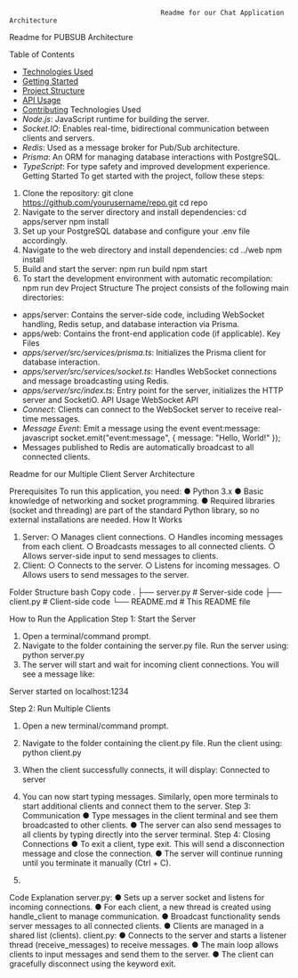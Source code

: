                                           Readme for our Chat Application Architecture

Readme for PUBSUB Architecture

Table of Contents
- [Technologies Used](#technologies-used)
- [Getting Started](#getting-started)
- [Project Structure](#project-structure)
- [API Usage](#api-usage)
- [Contributing](#contributing)
Technologies Used
- *Node.js*: JavaScript runtime for building the server.
- *Socket.IO*: Enables real-time, bidirectional communication between clients and
servers.
- *Redis*: Used as a message broker for Pub/Sub architecture.
- *Prisma*: An ORM for managing database interactions with PostgreSQL.
- *TypeScript*: For type safety and improved development experience.
Getting Started
To get started with the project, follow these steps:
1. Clone the repository:
git clone https://github.com/yourusername/repo.git
cd repo
2. Navigate to the server directory and install dependencies:
cd apps/server
npm install
3. Set up your PostgreSQL database and configure your .env file accordingly.
4. Navigate to the web directory and install dependencies:
cd ../web
npm install
5. Build and start the server:
npm run build
npm start
6. To start the development environment with automatic recompilation: npm run
dev
Project Structure
The project consists of the following main directories:
- apps/server: Contains the server-side code, including WebSocket handling, Redis
setup, and database interaction via Prisma.
- apps/web: Contains the front-end application code (if applicable).
Key Files
- *apps/server/src/services/prisma.ts*: Initializes the Prisma client for database
interaction.
- *apps/server/src/services/socket.ts*: Handles WebSocket connections and
message broadcasting using Redis.
- *apps/server/src/index.ts*: Entry point for the server, initializes the HTTP server
and SocketiO.
API Usage
WebSocket API
- *Connect*: Clients can connect to the WebSocket server to receive real-time
messages.
- *Message Event*: Emit a message using the event event:message: javascript
socket.emit("event:message", { message: "Hello, World!" });
- Messages published to Redis are automatically broadcast to all connected
clients.

 Readme for our Multiple Client Server Architecture


 Prerequisites
To run this application, you need:
● Python 3.x
● Basic knowledge of networking and socket programming.
● Required libraries (socket and threading) are part of the standard Python library,
so no external installations are needed.
How It Works
1. Server:
○ Manages client connections.
○ Handles incoming messages from each client.
○ Broadcasts messages to all connected clients.
○ Allows server-side input to send messages to clients.
2. Client:
○ Connects to the server.
○ Listens for incoming messages.
○ Allows users to send messages to the server.

Folder Structure
bash
Copy code
.
├── server.py # Server-side code
├── client.py # Client-side code
└── README.md # This README file

How to Run the Application
Step 1: Start the Server
1. Open a terminal/command prompt.
2. Navigate to the folder containing the server.py file.
Run the server using:
python server.py
3. The server will start and wait for incoming client connections. You will see a message
like:

Server started on localhost:1234

Step 2: Run Multiple Clients
1. Open a new terminal/command prompt.
2. Navigate to the folder containing the client.py file.
Run the client using:
python client.py
3. When the client successfully connects, it will display:
Connected to server

4. You can now start typing messages. Similarly, open more terminals to start additional
clients and connect them to the server.
Step 3: Communication
● Type messages in the client terminal and see them broadcasted to other clients.
● The server can also send messages to all clients by typing directly into the server
terminal.
Step 4: Closing Connections
● To exit a client, type exit. This will send a disconnection message and close the
connection.
● The server will continue running until you terminate it manually (Ctrl + C).
1.

Code Explanation
server.py:
● Sets up a server socket and listens for incoming connections.
● For each client, a new thread is created using handle_client to manage
communication.
● Broadcast functionality sends server messages to all connected clients.
● Clients are managed in a shared list (clients).
client.py:
● Connects to the server and starts a listener thread (receive_messages) to receive
messages.
● The main loop allows clients to input messages and send them to the server.
● The client can gracefully disconnect using the keyword exit.

  









